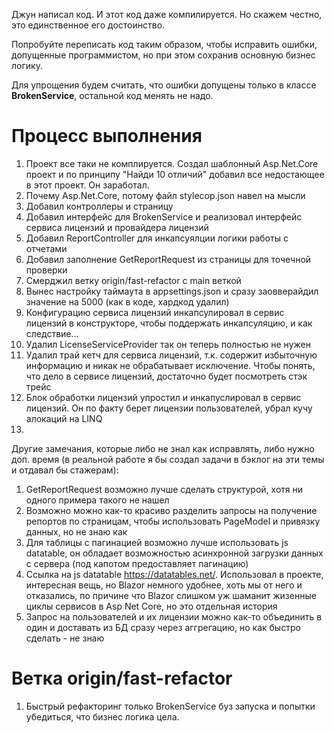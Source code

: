 Джун написал код. И этот код даже компилируется. Но скажем честно, это единственное его достоинство.

Попробуйте переписать код таким образом, чтобы исправить ошибки, допущенные программистом, но при этом сохранив основную бизнес логику.

Для упрощения будем считать, что ошибки допущены только в классе **BrokenService**, остальной код менять не надо.

# Процесс выполнения
1. Проект все таки не комплируется. Создал шаблонный Asp.Net.Core проект и по принципу "Найди 10 отличий" добавил все недостающее в этот проект. Он заработал.
2. Почему Asp.Net.Core, потому файл stylecop.json навел на мысли
3. Добавил контроллеры и страницу
4. Добавил интерфейс для BrokenService и реализовал интерфейс сервиса лицензий и провайдера лицензий
5. Добавил ReportController для инкапсуялции логики работы с отчетами
6. Добавил заполнение GetReportRequest из страницы для точечной проверки
7. Смерджил ветку origin/fast-refactor с main веткой
8. Вынес настройку таймаута в appsettings.json и сразу заовверайдил значение на 5000 (как в коде, хардкод удалил)
9. Конфигурацию сервиса лицензий инкапсулировал в сервис лицензий в конструкторе, чтобы поддержать инкапсуляцию, и как следствие...
10. Удалил LicenseServiceProvider так он теперь полностью не нужен
11. Удалил трай кетч для сервиса лицензий, т.к. содержит избыточную информацию и никак не обрабатывает исключение. Чтобы понять, что дело в сервисе лицензий, достаточно будет посмотреть стэк трейс
12. Блок обработки лицензий упростил и инкапуслировал в сервис лицензий. Он по факту берет лицензии пользователей, убрал кучу алокаций на LINQ
13. 


Другие замечания, которые либо не знал как исправлять, либо нужно доп. время (в реальной работе я бы создал задачи в бэклог на эти темы и отдавал бы стажерам):
1. GetReportRequest возможно лучше сделать структурой, хотя ни одного примера такого не нашел
2. Возможно можно как-то красиво разделить запросы на получение репортов по страницам, чтобы использовать PageModel и привязку данных, но не знаю как
3. Для таблицы с пагинацией возможно лучше использовать js datatable, он обладает возможностью асинхронной загрузки данных с сервера (под капотом предоставляет пагинацию)
4. Ссылка на js datatable https://datatables.net/. Использовал в проекте, интересная вещь, но Blazor немного удобнее, хоть мы от него и отказались, по причине что Blazor слишком уж шаманит жизенные циклы сервисов в Asp Net Core, но это отдельная история
5. Запрос на пользователей и их лицензии можно как-то объединить в один и доставать из БД сразу через аггрегацию, но как быстро сделать - не знаю

# Ветка origin/fast-refactor
1. Быстрый рефакторинг только BrokenService буз запуска и попытки убедиться, что бизнес логика цела.